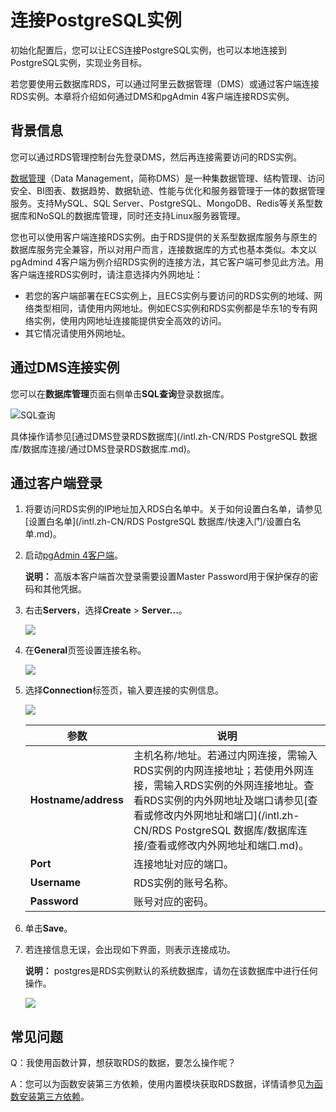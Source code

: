# 连接PostgreSQL实例

初始化配置后，您可以让ECS连接PostgreSQL实例，也可以本地连接到PostgreSQL实例，实现业务目标。

若您要使用云数据库RDS，可以通过阿里云数据管理（DMS）或通过客户端连接RDS实例。本章将介绍如何通过DMS和pgAdmin 4客户端连接RDS实例。

## 背景信息

您可以通过RDS管理控制台先登录DMS，然后再连接需要访问的RDS实例。

[数据管理](https://dms-intl.console.aliyun.com/#/dms/login)（Data Management，简称DMS）是一种集数据管理、结构管理、访问安全、BI图表、数据趋势、数据轨迹、性能与优化和服务器管理于一体的数据管理服务。支持MySQL、SQL Server、PostgreSQL、MongoDB、Redis等关系型数据库和NoSQL的数据库管理，同时还支持Linux服务器管理。

您也可以使用客户端连接RDS实例。由于RDS提供的关系型数据库服务与原生的数据库服务完全兼容，所以对用户而言，连接数据库的方式也基本类似。本文以pgAdmind 4客户端为例介绍RDS实例的连接方法，其它客户端可参见此方法。用客户端连接RDS实例时，请注意选择内外网地址：

-   若您的客户端部署在ECS实例上，且ECS实例与要访问的RDS实例的地域、网络类型相同，请使用内网地址。例如ECS实例和RDS实例都是华东1的专有网络实例，使用内网地址连接能提供安全高效的访问。
-   其它情况请使用外网地址。

## 通过DMS连接实例

您可以在**数据库管理**页面右侧单击**SQL查询**登录数据库。

![SQL查询](https://static-aliyun-doc.oss-cn-hangzhou.aliyuncs.com/assets/img/zh-CN/8414713061/p174701.png)

具体操作请参见[通过DMS登录RDS数据库](/intl.zh-CN/RDS PostgreSQL 数据库/数据库连接/通过DMS登录RDS数据库.md)。

## 通过客户端登录

1.  将要访问RDS实例的IP地址加入RDS白名单中。关于如何设置白名单，请参见[设置白名单](/intl.zh-CN/RDS PostgreSQL 数据库/快速入门/设置白名单.md)。
2.  启动[pgAdmin 4客户端](https://www.pgadmin.org/download/)。

    **说明：** 高版本客户端首次登录需要设置Master Password用于保护保存的密码和其他凭据。

3.  右击**Servers**，选择**Create** \> **Server...**。

    ![](https://static-aliyun-doc.oss-cn-hangzhou.aliyuncs.com/assets/img/zh-CN/6077559951/p2963.png)

4.  在**General**页签设置连接名称。

    ![](https://static-aliyun-doc.oss-cn-hangzhou.aliyuncs.com/assets/img/zh-CN/6077559951/p2964.png)

5.  选择**Connection**标签页，输入要连接的实例信息。

    ![](https://static-aliyun-doc.oss-cn-hangzhou.aliyuncs.com/assets/img/zh-CN/6077559951/p2965.png)

    |参数|说明|
    |--|--|
    |**Hostname/address**|主机名称/地址。若通过内网连接，需输入RDS实例的内网连接地址；若使用外网连接，需输入RDS实例的外网连接地址。查看RDS实例的内外网地址及端口请参见[查看或修改内外网地址和端口](/intl.zh-CN/RDS PostgreSQL 数据库/数据库连接/查看或修改内外网地址和端口.md)。|
    |**Port**|连接地址对应的端口。|
    |**Username**|RDS实例的账号名称。|
    |**Password**|账号对应的密码。|

6.  单击**Save**。
7.  若连接信息无误，会出现如下界面，则表示连接成功。

    **说明：** postgres是RDS实例默认的系统数据库，请勿在该数据库中进行任何操作。

    ![](https://static-aliyun-doc.oss-cn-hangzhou.aliyuncs.com/assets/img/zh-CN/6077559951/p2967.png)


## 常见问题

Q：我使用函数计算，想获取RDS的数据，要怎么操作呢？

A：您可以为函数安装第三方依赖，使用内置模块获取RDS数据，详情请参见[为函数安装第三方依赖](https://www.alibabacloud.com/help/zh/doc-detail/74571.htm)。

